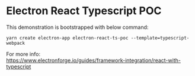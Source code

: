 # Electron React Typescript POC

This demonstration is bootstrapped with below command:

```
yarn create electron-app electron-react-ts-poc --template=typescript-webpack
```

For more info:  
https://www.electronforge.io/guides/framework-integration/react-with-typescript
